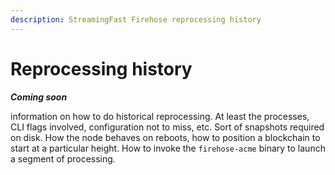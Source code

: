 ```yaml
---
description: StreamingFast Firehose reprocessing history
---
```


# Reprocessing history

_**Coming soon**_

information on how to do historical reprocessing. At least the processes, CLI flags involved, configuration not to miss, etc. Sort of snapshots required on disk. How the node behaves on reboots, how to position a blockchain to start at a particular height. How to invoke the `firehose-acme` binary to launch a segment of processing.

